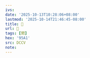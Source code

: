 ```yaml
---
ivs:
date: '2025-10-13T10:28:06+08:00'
lastmod: '2025-10-14T21:46:45-08:00'
title: 􂋘
url: 􂋘
tags: [閡]
hex: '95A1'
src: DCCV
note:
---
```

